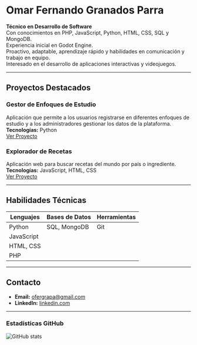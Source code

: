 # Omar Fernando Granados Parra

**Técnico en Desarrollo de Software**  
Con conocimientos en PHP, JavaScript, Python, HTML, CSS, SQL y MongoDB.  
Experiencia inicial en Godot Engine.  
Proactivo, adaptable, aprendizaje rápido y habilidades en comunicación y trabajo en equipo.  
Interesado en el desarrollo de aplicaciones interactivas y videojuegos.

---

## Proyectos Destacados

### Gestor de Enfoques de Estudio
Aplicación que permite a los usuarios registrarse en diferentes enfoques de estudio y a los administradores gestionar los datos de la plataforma.  
**Tecnologías:** Python  
[Ver Proyecto](#)  

### Explorador de Recetas
Aplicación web para buscar recetas del mundo por país o ingrediente.  
**Tecnologías:** JavaScript, HTML, CSS  
[Ver Proyecto](#)  

---

## Habilidades Técnicas

| Lenguajes | Bases de Datos | Herramientas |
|-----------|----------------|-------------|
| Python    | SQL, MongoDB   | Git         |
| JavaScript |               |             |
| HTML, CSS |               |             |
| PHP       |               |             |

---

## Contacto

- **Email:** [ofergrapa@gmail.com](mailto:ofergrapa@gmail.com)  
- **LinkedIn:** [linkedin.com]([https://linkedin.com](https://www.linkedin.com/in/omar-fernando-granados-parra-506abb373/))  

---

### Estadísticas GitHub

![GitHub stats](https://github-readme-stats.vercel.app/api?username=Lazar2422&show_icons=true&theme=dark)
